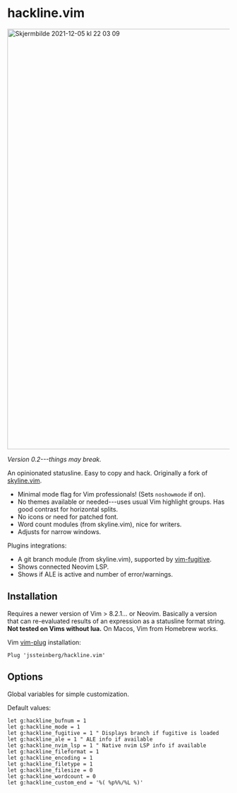 # hackline.vim

<img width="951" alt="Skjermbilde 2021-12-05 kl  22 03 09" src="https://user-images.githubusercontent.com/729055/144764748-1cb3d1a6-9ade-4915-a973-cc9d0338b4fb.png">

*Version 0.2---things may break.*

An opinionated statusline. Easy to copy and hack. Originally a fork of [skyline.vim](https://github.com/ourigen/skyline.vim).

* Minimal mode flag for Vim professionals! (Sets `noshowmode` if on).
* No themes available or needed---uses usual Vim highlight groups. Has good contrast for horizontal splits.
* No icons or need for patched font.
* Word count modules (from skyline.vim), nice for writers.
* Adjusts for narrow windows.

Plugins integrations:

* A git branch module (from skyline.vim), supported by [vim-fugitive](https://github.com/tpope/vim-fugitive).
* Shows connected Neovim LSP.
* Shows if ALE is active and number of error/warnings.

## Installation

Requires a newer version of Vim > 8.2.1... or Neovim. Basically a version that can re-evaluated results of an expression as a statusline format string. **Not tested on Vims without lua.** On Macos, Vim from Homebrew works.

Vim [vim-plug](https://github.com/junegunn/vim-plug) installation:

```
Plug 'jssteinberg/hackline.vim'
```

## Options

Global variables for simple customization.

Default values:

```vim
let g:hackline_bufnum = 1
let g:hackline_mode = 1
let g:hackline_fugitive = 1 " Displays branch if fugitive is loaded
let g:hackline_ale = 1 " ALE info if available
let g:hackline_nvim_lsp = 1 " Native nvim LSP info if available
let g:hackline_fileformat = 1
let g:hackline_encoding = 1
let g:hackline_filetype = 1
let g:hackline_filesize = 0
let g:hackline_wordcount = 0
let g:hackline_custom_end = '%( %p%%/%L %)'
```
